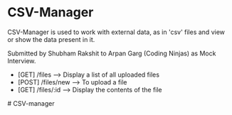 # CSV-Manager

<p>
CSV-Manager is used to work with external data, as in 'csv' files and view or show the data present in it.
</p>

<p>Submitted by Shubham Rakshit to Arpan Garg (Coding Ninjas) as Mock Interview.</p>
<ul>
  <li>[GET] /files --> Display a list of all uploaded files</li>
  <li>[POST] /files/new --> To upload a file</li>
  <li>[GET] /files/:id --> Display the contents of the file</li>
</ul>
#   C S V - m a n a g e r  
 
